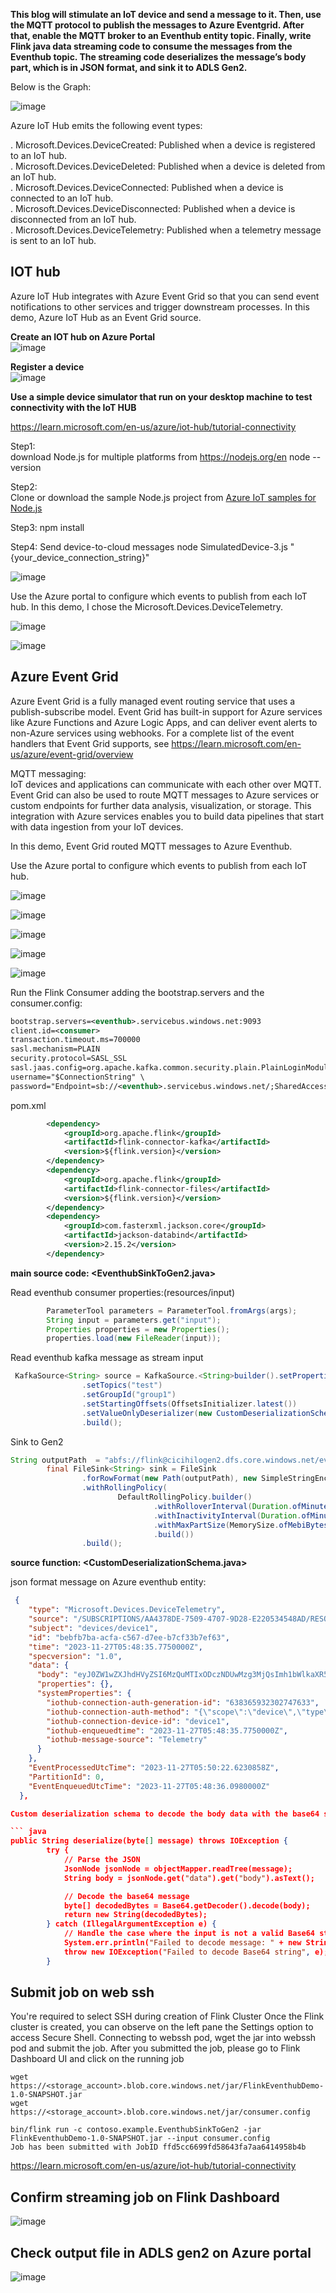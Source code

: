 
**This blog will stimulate an IoT device and send a message to it. Then, use the MQTT protocol to publish the messages to Azure Eventgrid. 
After that, enable the MQTT broker to an Eventhub entity topic. Finally, write Flink java data streaming code to consume the messages from the Eventhub topic. 
The streaming code deserializes the message’s body part, which is in JSON format, and sink it to ADLS Gen2.**

Below is the Graph: <br>

![image](https://github.com/Baiys1234/hdinsight-aks/assets/35547706/b29b249a-f453-4436-a8cf-3e15cdf5fd18)


Azure IoT Hub emits the following event types: <br>

. Microsoft.Devices.DeviceCreated: Published when a device is registered to an IoT hub. <br>
. Microsoft.Devices.DeviceDeleted: Published when a device is deleted from an IoT hub. <br>
. Microsoft.Devices.DeviceConnected: Published when a device is connected to an IoT hub. <br>
. Microsoft.Devices.DeviceDisconnected: Published when a device is disconnected from an IoT hub. <br>
. Microsoft.Devices.DeviceTelemetry: Published when a telemetry message is sent to an IoT hub. <br>

## IOT hub

Azure IoT Hub integrates with Azure Event Grid so that you can send event notifications to other services and trigger downstream processes.
In this demo, Azure IoT Hub as an Event Grid source.

**Create an IOT hub on Azure Portal** <br>
![image](https://github.com/Baiys1234/hdinsight-aks/assets/35547706/98ef9409-6a59-420c-8600-bdf04afb28b5)

**Register a device** <br>
![image](https://github.com/Baiys1234/hdinsight-aks/assets/35547706/e1da19fc-a621-4cc8-a290-64fd5a021bd2)

**Use a simple device simulator that  run on your desktop machine to test connectivity with the IoT HUB**

https://learn.microsoft.com/en-us/azure/iot-hub/tutorial-connectivity

Step1: <br>
download Node.js for multiple platforms from https://nodejs.org/en
node --version <br>

Step2: <br>
Clone or download the sample Node.js project from [Azure IoT samples for Node.js](https://github.com/Azure-Samples/azure-iot-samples-node) <br>

Step3: npm install <br>

Step4: Send device-to-cloud messages
node SimulatedDevice-3.js "{your_device_connection_string}" <br>

![image](https://github.com/Baiys1234/hdinsight-aks/assets/35547706/51cd5f83-e799-41e5-b049-84cc9120dda4)

Use the Azure portal to configure which events to publish from each IoT hub.
In this demo, I chose the Microsoft.Devices.DeviceTelemetry.

![image](https://github.com/Baiys1234/hdinsight-aks/assets/35547706/94355b46-800a-4210-bd76-56db6f8cac6e)

![image](https://github.com/Baiys1234/hdinsight-aks/assets/35547706/ea91c910-7f1c-443a-962c-36b8a59abf6e)

## Azure Event Grid

Azure Event Grid is a fully managed event routing service that uses a publish-subscribe model. Event Grid has built-in support for Azure services like Azure Functions and Azure Logic Apps, and can deliver event alerts to non-Azure services using webhooks. For a complete list of the event handlers that Event Grid supports, see https://learn.microsoft.com/en-us/azure/event-grid/overview

MQTT messaging: <br>
IoT devices and applications can communicate with each other over MQTT. 
Event Grid can also be used to route MQTT messages to Azure services or custom endpoints for further data analysis, visualization, or storage. This integration with Azure services enables you to build data pipelines that start with data ingestion from your IoT devices.

In this demo, Event Grid routed MQTT messages to Azure Eventhub.

Use the Azure portal to configure which events to publish from each IoT hub. <br>

![image](https://github.com/Baiys1234/hdinsight-aks/assets/35547706/a82c1c22-8047-4c72-ba89-b3e59ce6153e)

![image](https://github.com/Baiys1234/hdinsight-aks/assets/35547706/7d1fa235-bdcd-4944-8c5f-3234e4b56abc)

![image](https://github.com/Baiys1234/hdinsight-aks/assets/35547706/d7989633-a08d-41b7-8475-f2b88c8367f1)

![image](https://github.com/Baiys1234/hdinsight-aks/assets/35547706/5bf245ed-ffea-4ae9-a813-cec48fcbaeb2)

![image](https://github.com/Baiys1234/hdinsight-aks/assets/35547706/32843958-7fcb-461e-959c-68e6d6405f38)

Run the Flink Consumer adding the bootstrap.servers and the consumer.config:
``` XML
bootstrap.servers=<eventhub>.servicebus.windows.net:9093
client.id=<consumer>
transaction.timeout.ms=700000
sasl.mechanism=PLAIN
security.protocol=SASL_SSL
sasl.jaas.config=org.apache.kafka.common.security.plain.PlainLoginModule required \
username="$ConnectionString" \
password="Endpoint=sb://<eventhub>.servicebus.windows.net/;SharedAccessKeyName=policy1;SharedAccessKey=<access_key>";
```

pom.xml
``` XML
        <dependency>
            <groupId>org.apache.flink</groupId>
            <artifactId>flink-connector-kafka</artifactId>
            <version>${flink.version}</version>
        </dependency>
        <dependency>
            <groupId>org.apache.flink</groupId>
            <artifactId>flink-connector-files</artifactId>
            <version>${flink.version}</version>
        </dependency>
        <dependency>
            <groupId>com.fasterxml.jackson.core</groupId>
            <artifactId>jackson-databind</artifactId>
            <version>2.15.2</version>
        </dependency>
```

**main source code:  <EventhubSinkToGen2.java>**

Read eventhub consumer properties:(resources/input)
``` java
        ParameterTool parameters = ParameterTool.fromArgs(args);
        String input = parameters.get("input");
        Properties properties = new Properties();
        properties.load(new FileReader(input));
```

Read  eventhub kafka message as stream input
``` java
 KafkaSource<String> source = KafkaSource.<String>builder().setProperties(properties)
                .setTopics("test")
                .setGroupId("group1")
                .setStartingOffsets(OffsetsInitializer.latest())
                .setValueOnlyDeserializer(new CustomDeserializationSchema())
                .build();
```

Sink to Gen2
``` java
String outputPath  = "abfs://flink@cicihilogen2.dfs.core.windows.net/eventhub/test";
        final FileSink<String> sink = FileSink
                .forRowFormat(new Path(outputPath), new SimpleStringEncoder<String>("UTF-8"))
                .withRollingPolicy(
                        DefaultRollingPolicy.builder()
                                .withRolloverInterval(Duration.ofMinutes(5))
                                .withInactivityInterval(Duration.ofMinutes(3))
                                .withMaxPartSize(MemorySize.ofMebiBytes(5))
                                .build())
                .build();
```

**source function:  <CustomDeserializationSchema.java>**

json format message on Azure eventhub entity: <br>

``` json
 {
    "type": "Microsoft.Devices.DeviceTelemetry",
    "source": "/SUBSCRIPTIONS/AA4378DE-7509-4707-9D28-E220534548AD/RESOURCEGROUPS/CICI-HILO-EASTUS2/PROVIDERS/MICROSOFT.DEVICES/IOTHUBS/CONTOSOIOTHUB",
    "subject": "devices/device1",
    "id": "bebfb7ba-acfa-c567-d7ee-b7cf33b7ef63",
    "time": "2023-11-27T05:48:35.7750000Z",
    "specversion": "1.0",
    "data": {
      "body": "eyJ0ZW1wZXJhdHVyZSI6MzQuMTIxODczNDUwMzg3MjQsImh1bWlkaXR5Ijo2MS42MDM0NzM1MzU5MDQwOX0=",
      "properties": {},
      "systemProperties": {
        "iothub-connection-auth-generation-id": "638365932302747633",
        "iothub-connection-auth-method": "{\"scope\":\"device\",\"type\":\"sas\",\"issuer\":\"iothub\",\"acceptingIpFilterRule\":null}",
        "iothub-connection-device-id": "device1",
        "iothub-enqueuedtime": "2023-11-27T05:48:35.7750000Z",
        "iothub-message-source": "Telemetry"
      }
    },
    "EventProcessedUtcTime": "2023-11-27T05:50:22.6230858Z",
    "PartitionId": 0,
    "EventEnqueuedUtcTime": "2023-11-27T05:48:36.0980000Z"
  },

Custom deserialization schema to decode the body data with the base64 string <br>

``` java
public String deserialize(byte[] message) throws IOException {
        try {
            // Parse the JSON
            JsonNode jsonNode = objectMapper.readTree(message);
            String body = jsonNode.get("data").get("body").asText();

            // Decode the base64 message
            byte[] decodedBytes = Base64.getDecoder().decode(body);
            return new String(decodedBytes);
        } catch (IllegalArgumentException e) {
            // Handle the case where the input is not a valid Base64 string
            System.err.println("Failed to decode message: " + new String(message));
            throw new IOException("Failed to decode Base64 string", e);
        }
```

## Submit job on web ssh

You're required to select SSH during creation of Flink Cluster
Once the Flink cluster is created, you can observe on the left pane the Settings option to access Secure Shell.
Connecting to webssh pod, wget the jar into webssh pod and submit the job.
After you submitted the job, please go to Flink Dashboard UI and click on the running job

```
wget https://<storage_account>.blob.core.windows.net/jar/FlinkEventhubDemo-1.0-SNAPSHOT.jar
wget https://<storage_account>.blob.core.windows.net/jar/consumer.config
```

```
bin/flink run -c contoso.example.EventhubSinkToGen2 -jar FlinkEventhubDemo-1.0-SNAPSHOT.jar --input consumer.config 
Job has been submitted with JobID ffd5cc6699fd58643fa7aa6414958b4b
```

https://learn.microsoft.com/en-us/azure/iot-hub/tutorial-connectivity

## Confirm streaming job on Flink Dashboard
![image](https://github.com/Baiys1234/hdinsight-aks/assets/35547706/c532bacd-2197-4eb3-8c62-6349369ea609)

## Check output file in ADLS gen2 on Azure portal
![image](https://github.com/Baiys1234/hdinsight-aks/assets/35547706/a165cc8e-cfa7-4fa9-92e1-f78715bb5b32)









